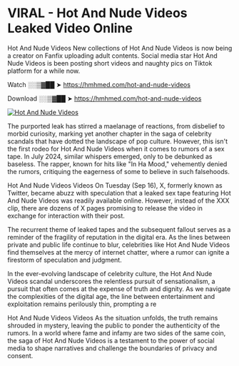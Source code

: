 # VIRAL - Hot And Nude Videos Leaked Video Online

Hot And Nude Videos New collections of Hot And Nude Videos is now being a creator on Fanfix uploading adult contents. Social media star Hot And Nude Videos is been posting short videos and naughty pics on Tiktok platform for a while now.

Watch ░░▒▓██ ➤ https://hmhmed.com/hot-and-nude-videos

Download ░░▒▓██ ➤ https://hmhmed.com/hot-and-nude-videos

[![Hot And Nude Videos](https://i.imgur.com/dJHk4Zq.gif)](https://hmhmed.com/hot-and-nude-videos)

The purported leak has stirred a maelanage of reactions, from disbelief to morbid curiosity, marking yet another chapter in the saga of celebrity scandals that have dotted the landscape of pop culture. However, this isn't the first rodeo for Hot And Nude Videos when it comes to rumors of a sex tape. In July 2024, similar whispers emerged, only to be debunked as baseless. The rapper, known for hits like "In Ha Mood," vehemently denied the rumors, critiquing the eagerness of some to believe in such falsehoods.

Hot And Nude Videos Videos
On Tuesday (Sep 16), X, formerly known as Twitter, became abuzz with speculation that a leaked sex tape featuring Hot And Nude Videos was readily available online. However, instead of the XXX clip, there are dozens of X pages promising to release the video in exchange for interaction with their post.

The recurrent theme of leaked tapes and the subsequent fallout serves as a reminder of the fragility of reputation in the digital era. As the lines between private and public life continue to blur, celebrities like Hot And Nude Videos find themselves at the mercy of internet chatter, where a rumor can ignite a firestorm of speculation and judgment.

In the ever-evolving landscape of celebrity culture, the Hot And Nude Videos scandal underscores the relentless pursuit of sensationalism, a pursuit that often comes at the expense of truth and dignity. As we navigate the complexities of the digital age, the line between entertainment and exploitation remains perilously thin, prompting a re

Hot And Nude Videos Videos
As the situation unfolds, the truth remains shrouded in mystery, leaving the public to ponder the authenticity of the rumors. In a world where fame and infamy are two sides of the same coin, the saga of Hot And Nude Videos is a testament to the power of social media to shape narratives and challenge the boundaries of privacy and consent.